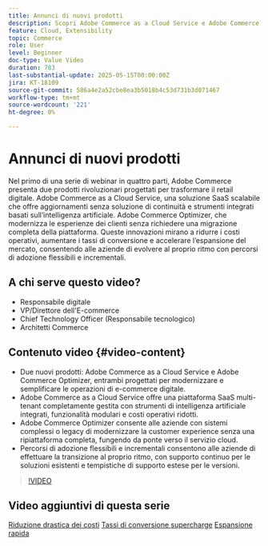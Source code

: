 ```yaml
---
title: Annunci di nuovi prodotti
description: Scopri Adobe Commerce as a Cloud Service e Adobe Commerce Optimizer.
feature: Cloud, Extensibility
topic: Commerce
role: User
level: Beginner
doc-type: Value Video
duration: 783
last-substantial-update: 2025-05-15T00:00:00Z
jira: KT-18109
source-git-commit: 586a4e2a52cbe8ea3b5018b4c53d731b3d071467
workflow-type: tm+mt
source-wordcount: '221'
ht-degree: 0%

---
```



# Annunci di nuovi prodotti

Nel primo di una serie di webinar in quattro parti, Adobe Commerce presenta due prodotti rivoluzionari progettati per trasformare il retail digitale. Adobe Commerce as a Cloud Service, una soluzione SaaS scalabile che offre aggiornamenti senza soluzione di continuità e strumenti integrati basati sull’intelligenza artificiale.  Adobe Commerce Optimizer, che modernizza le esperienze dei clienti senza richiedere una migrazione completa della piattaforma. Queste innovazioni mirano a ridurre i costi operativi, aumentare i tassi di conversione e accelerare l’espansione del mercato, consentendo alle aziende di evolvere al proprio ritmo con percorsi di adozione flessibili e incrementali.

## A chi serve questo video?

* Responsabile digitale
* VP/Direttore dell&#39;E-commerce
* Chief Technology Officer (Responsabile tecnologico)
* Architetti Commerce

## Contenuto video {#video-content}

* Due nuovi prodotti: Adobe Commerce as a Cloud Service e Adobe Commerce Optimizer, entrambi progettati per modernizzare e semplificare le operazioni di e-commerce digitale.
* Adobe Commerce as a Cloud Service offre una piattaforma SaaS multi-tenant completamente gestita con strumenti di intelligenza artificiale integrati, funzionalità modulari e costi operativi ridotti.
* Adobe Commerce Optimizer consente alle aziende con sistemi complessi o legacy di modernizzare la customer experience senza una ripiattaforma completa, fungendo da ponte verso il servizio cloud.
* Percorsi di adozione flessibili e incrementali consentono alle aziende di effettuare la transizione al proprio ritmo, con supporto continuo per le soluzioni esistenti e tempistiche di supporto estese per le versioni.

>[!VIDEO](https://video.tv.adobe.com/v/3458484/?learn=on&enablevpops)

## Video aggiuntivi di questa serie

[Riduzione drastica dei costi](./drastically-cut-costs.md)
[Tassi di conversione supercharge](./supercharge-conversion-rates.md)
[Espansione rapida](fast-track-expansion.md)
